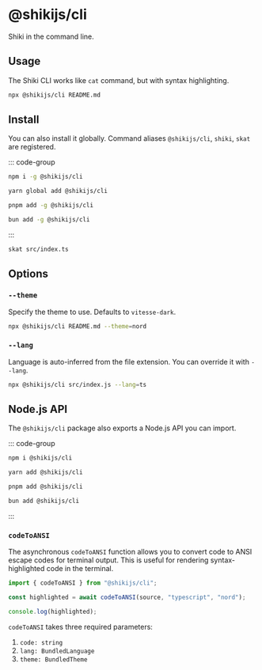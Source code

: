 # @shikijs/cli

<Badges name="@shikijs/cli" />

Shiki in the command line.

## Usage

The Shiki CLI works like `cat` command, but with syntax highlighting.

```bash
npx @shikijs/cli README.md
```

## Install

You can also install it globally. Command aliases `@shikijs/cli`, `shiki`, `skat` are registered.

::: code-group

```sh [npm]
npm i -g @shikijs/cli
```

```sh [yarn]
yarn global add @shikijs/cli
```

```sh [pnpm]
pnpm add -g @shikijs/cli
```

```sh [bun]
bun add -g @shikijs/cli
```

:::

```sh
skat src/index.ts
```

## Options

### `--theme`

Specify the theme to use. Defaults to `vitesse-dark`.

```bash
npx @shikijs/cli README.md --theme=nord
```

### `--lang`

Language is auto-inferred from the file extension. You can override it with `--lang`.

```bash
npx @shikijs/cli src/index.js --lang=ts
```

## Node.js API

The `@shikijs/cli` package also exports a Node.js API you can import.

::: code-group

```sh [npm]
npm i @shikijs/cli
```

```sh [yarn]
yarn add @shikijs/cli
```

```sh [pnpm]
pnpm add @shikijs/cli
```

```sh [bun]
bun add @shikijs/cli
```

:::

### `codeToANSI`

The asynchronous `codeToANSI` function allows you to convert code to ANSI escape codes for terminal output.
This is useful for rendering syntax-highlighted code in the terminal.

```ts
import { codeToANSI } from "@shikijs/cli";

const highlighted = await codeToANSI(source, "typescript", "nord");

console.log(highlighted);
```

`codeToANSI` takes three required parameters:

1. `code: string`
2. `lang: BundledLanguage`
3. `theme: BundledTheme`
